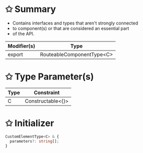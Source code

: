 # &#10025; Summary

* Contains interfaces and types that aren't strongly connected
* to component(s) or that are considered an essential part
* of the API.

| Modifier(s)                            | Type                     |
|----------------------------------------|--------------------------|
| export | RouteableComponentType&lt;C&gt; |

# &#10025; Type Parameter(s)

| Type | Constraint              |
| ---- | ----------------------- |
| C    | Constructable&lt;{}&gt; |

# &#10025; Initializer

```ts
CustomElementType<C> & {
  parameters?: string[];
}
```